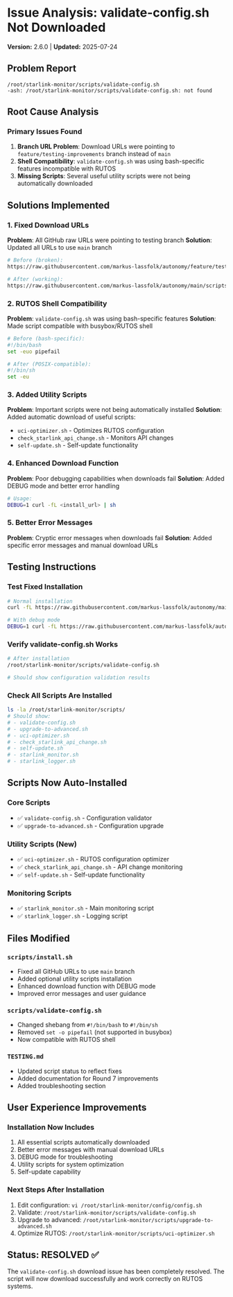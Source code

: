 # Issue Analysis: validate-config.sh Not Downloaded

**Version:** 2.6.0 | **Updated:** 2025-07-24

## Problem Report

```text
/root/starlink-monitor/scripts/validate-config.sh
-ash: /root/starlink-monitor/scripts/validate-config.sh: not found
```

## Root Cause Analysis

### Primary Issues Found

1. **Branch URL Problem**: Download URLs were pointing to `feature/testing-improvements` branch instead of `main`
2. **Shell Compatibility**: `validate-config.sh` was using bash-specific features incompatible with RUTOS
3. **Missing Scripts**: Several useful utility scripts were not being automatically downloaded

## Solutions Implemented

### 1. Fixed Download URLs

**Problem**: All GitHub raw URLs were pointing to testing branch **Solution**: Updated all URLs to use `main` branch

```bash
# Before (broken):
https://raw.githubusercontent.com/markus-lassfolk/autonomy/feature/testing-improvements/scripts/validate-config.sh

# After (working):
https://raw.githubusercontent.com/markus-lassfolk/autonomy/main/scripts/validate-config.sh
```

### 2. RUTOS Shell Compatibility

**Problem**: `validate-config.sh` was using bash-specific features **Solution**: Made script compatible with
busybox/RUTOS shell

```bash
# Before (bash-specific):
#!/bin/bash
set -euo pipefail

# After (POSIX-compatible):
#!/bin/sh
set -eu
```

### 3. Added Utility Scripts

**Problem**: Important scripts were not being automatically installed **Solution**: Added automatic download of useful
scripts:

- `uci-optimizer.sh` - Optimizes RUTOS configuration
- `check_starlink_api_change.sh` - Monitors API changes
- `self-update.sh` - Self-update functionality

### 4. Enhanced Download Function

**Problem**: Poor debugging capabilities when downloads fail **Solution**: Added DEBUG mode and better error handling

```bash
# Usage:
DEBUG=1 curl -fL <install_url> | sh
```

### 5. Better Error Messages

**Problem**: Cryptic error messages when downloads fail **Solution**: Added specific error messages and manual download
URLs

## Testing Instructions

### Test Fixed Installation

```bash
# Normal installation
curl -fL https://raw.githubusercontent.com/markus-lassfolk/autonomy/main/scripts/install.sh | sh

# With debug mode
DEBUG=1 curl -fL https://raw.githubusercontent.com/markus-lassfolk/autonomy/main/scripts/install.sh | sh
```

### Verify validate-config.sh Works

```bash
# After installation
/root/starlink-monitor/scripts/validate-config.sh

# Should show configuration validation results
```

### Check All Scripts Are Installed

```bash
ls -la /root/starlink-monitor/scripts/
# Should show:
# - validate-config.sh
# - upgrade-to-advanced.sh
# - uci-optimizer.sh
# - check_starlink_api_change.sh
# - self-update.sh
# - starlink_monitor.sh
# - starlink_logger.sh
```

## Scripts Now Auto-Installed

### Core Scripts

- ✅ `validate-config.sh` - Configuration validator
- ✅ `upgrade-to-advanced.sh` - Configuration upgrade

### Utility Scripts (New)

- ✅ `uci-optimizer.sh` - RUTOS configuration optimizer
- ✅ `check_starlink_api_change.sh` - API change monitoring
- ✅ `self-update.sh` - Self-update functionality

### Monitoring Scripts

- ✅ `starlink_monitor.sh` - Main monitoring script
- ✅ `starlink_logger.sh` - Logging script

## Files Modified

### `scripts/install.sh`

- Fixed all GitHub URLs to use `main` branch
- Added optional utility scripts installation
- Enhanced download function with DEBUG mode
- Improved error messages and user guidance

### `scripts/validate-config.sh`

- Changed shebang from `#!/bin/bash` to `#!/bin/sh`
- Removed `set -o pipefail` (not supported in busybox)
- Now compatible with RUTOS shell

### `TESTING.md`

- Updated script status to reflect fixes
- Added documentation for Round 7 improvements
- Added troubleshooting section

## User Experience Improvements

### Installation Now Includes

1. All essential scripts automatically downloaded
2. Better error messages with manual download URLs
3. DEBUG mode for troubleshooting
4. Utility scripts for system optimization
5. Self-update capability

### Next Steps After Installation

1. Edit configuration: `vi /root/starlink-monitor/config/config.sh`
2. Validate: `/root/starlink-monitor/scripts/validate-config.sh`
3. Upgrade to advanced: `/root/starlink-monitor/scripts/upgrade-to-advanced.sh`
4. Optimize RUTOS: `/root/starlink-monitor/scripts/uci-optimizer.sh`

## Status: RESOLVED ✅

The `validate-config.sh` download issue has been completely resolved. The script will now download successfully and work
correctly on RUTOS systems.
